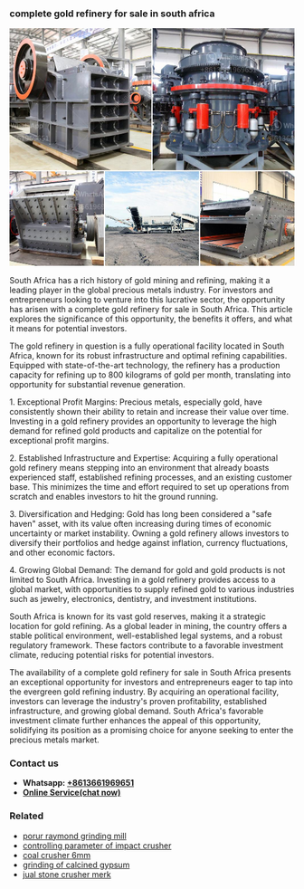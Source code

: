 <h3>complete gold refinery for sale in south africa</h3><img src='1704791385.jpg' alt=''><p>South Africa has a rich history of gold mining and refining, making it a leading player in the global precious metals industry. For investors and entrepreneurs looking to venture into this lucrative sector, the opportunity has arisen with a complete gold refinery for sale in South Africa. This article explores the significance of this opportunity, the benefits it offers, and what it means for potential investors.</p><p>The gold refinery in question is a fully operational facility located in South Africa, known for its robust infrastructure and optimal refining capabilities. Equipped with state-of-the-art technology, the refinery has a production capacity for refining up to 800 kilograms of gold per month, translating into opportunity for substantial revenue generation.</p><p>1. Exceptional Profit Margins: Precious metals, especially gold, have consistently shown their ability to retain and increase their value over time. Investing in a gold refinery provides an opportunity to leverage the high demand for refined gold products and capitalize on the potential for exceptional profit margins.</p><p>2. Established Infrastructure and Expertise: Acquiring a fully operational gold refinery means stepping into an environment that already boasts experienced staff, established refining processes, and an existing customer base. This minimizes the time and effort required to set up operations from scratch and enables investors to hit the ground running.</p><p>3. Diversification and Hedging: Gold has long been considered a "safe haven" asset, with its value often increasing during times of economic uncertainty or market instability. Owning a gold refinery allows investors to diversify their portfolios and hedge against inflation, currency fluctuations, and other economic factors.</p><p>4. Growing Global Demand: The demand for gold and gold products is not limited to South Africa. Investing in a gold refinery provides access to a global market, with opportunities to supply refined gold to various industries such as jewelry, electronics, dentistry, and investment institutions.</p><p>South Africa is known for its vast gold reserves, making it a strategic location for gold refining. As a global leader in mining, the country offers a stable political environment, well-established legal systems, and a robust regulatory framework. These factors contribute to a favorable investment climate, reducing potential risks for potential investors.</p><p>The availability of a complete gold refinery for sale in South Africa presents an exceptional opportunity for investors and entrepreneurs eager to tap into the evergreen gold refining industry. By acquiring an operational facility, investors can leverage the industry's proven profitability, established infrastructure, and growing global demand. South Africa's favorable investment climate further enhances the appeal of this opportunity, solidifying its position as a promising choice for anyone seeking to enter the precious metals market.</p><h3>Contact us</h3><ul><li><strong>Whatsapp:&nbsp;<a href="https://wa.me/8613661969651">+8613661969651</a></strong></li><li><a href="https://swt.shibang-china.com/?git&amp;zhl&amp;complete gold refinery for sale in south africa"><strong>Online Service(chat now)</strong></a></li></ul><h3>Related</h3><ul><li><a href='porur raymond grinding mill.md'>porur raymond grinding mill</a></li><li><a href='controlling parameter of impact crusher.md'>controlling parameter of impact crusher</a></li><li><a href='coal crusher 6mm.md'>coal crusher 6mm</a></li><li><a href='grinding of calcined gypsum.md'>grinding of calcined gypsum</a></li><li><a href='jual stone crusher merk.md'>jual stone crusher merk</a></li></ul>
